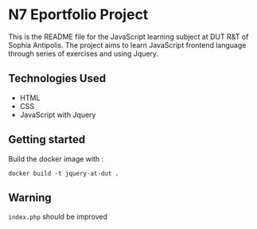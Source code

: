 # N7 Eportfolio Project

This is the README file for the JavaScript learning subject at DUT R&T of Sophia Antipolis. The project aims to learn JavaScript frontend language through series of exercises and using Jquery.

## Technologies Used

- HTML
- CSS
- JavaScript with Jquery

## Getting started

Build the docker image with :

``` 
docker build -t jquery-at-dut .
```

## Warning

`index.php` should be improved